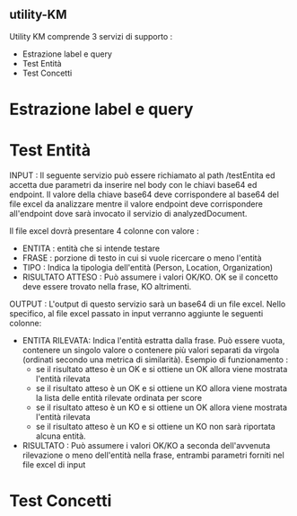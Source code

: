 ## utility-KM

Utility KM comprende 3 servizi di supporto : 

* Estrazione label e query
* Test Entità
* Test Concetti

# Estrazione label e query

# Test Entità

INPUT : Il seguente servizio può essere richiamato al path /testEntita ed accetta due parametri da inserire nel body con le chiavi base64 ed endpoint. Il valore della chiave base64 deve corrispondere al base64 del file excel da analizzare mentre il valore endpoint deve corrispondere all'endpoint dove sarà invocato il servizio di analyzedDocument. 


Il file excel dovrà presentare 4 colonne con valore : 

- ENTITA : entità che si intende testare
- FRASE : porzione di testo in cui si vuole ricercare o meno l'entità
- TIPO : Indica la tipologia dell'entità (Person, Location, Organization)
- RISULTATO ATTESO : Può assumere i valori OK/KO. OK se il concetto deve essere trovato nella frase, KO altrimenti. 

OUTPUT : L'output di questo servizio sarà un base64 di un file excel. Nello specifico, al file excel passato in input verranno aggiunte le seguenti colonne:

- ENTITA RILEVATA: Indica l'entità estratta dalla frase. Può essere vuota, contenere un singolo valore o contenere più valori separati da virgola (ordinati secondo una metrica di similarità). Esempio di funzionamento : 
	- se il risultato atteso è un OK e si ottiene un OK allora viene mostrata l'entità rilevata
	- se il risultato atteso è un OK e si ottiene un KO allora viene mostrata la lista delle entità rilevate ordinata per score
	- se il risultato atteso è un KO e si ottiene un OK allora viene mostrata l'entità rilevata
	- se il risultato atteso è un KO e si ottiene un KO non sarà riportata alcuna entità.
- RISULTATO : Può assumere i valori OK/KO a seconda dell'avvenuta rilevazione o meno dell'entità nella frase, entrambi parametri forniti nel file excel di input

# Test Concetti
